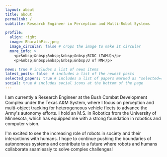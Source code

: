 ```yaml
---
layout: about
title: about
permalink: /
subtitle: Research Engineer in Perception and Multi-Robot Systems

profile:
  align: right
  image: BharathPic.jpeg
  image_circular: false # crops the image to make it circular
  more_info: >
    <p>&nbsp;&nbsp;&nbsp;&nbsp;&nbsp;BCDC (TAMU)</p>
    <p>&nbsp;&nbsp;&nbsp;&nbsp;&nbsp;U of MN</p>

news: true # includes a list of news items
latest_posts: false  # includes a list of the newest posts
selected_papers: true # includes a list of papers marked as "selected={true}"
social: true # includes social icons at the bottom of the page
---
```


I am currently a Research Engineer at the Bush Combat Development Complex under the Texas A&M System, where I focus on perception and multi-object tracking for heterogeneous vehicle fleets to advance the Army's autonomy efforts. 
I hold an M.S. in Robotics from the University of Minnesota, which has equipped me with a strong foundation in robotics and computer vision. 

I'm excited to see the increasing role of robots in society and their interactions with humans. 
I hope to continue pushing the boundaries of autonomous systems and contribute to a future where robots and humans collaborate seamlessly to solve complex challenges!
